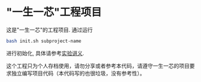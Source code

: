# "一生一芯"工程项目

这是"一生一芯"的工程项目. 通过运行
```bash
bash init.sh subproject-name
```
进行初始化, 具体请参考[实验讲义][lecture note].

[lecture note]: https://docs.ysyx.org/schedule.html

这个工程只为个人存档使用，请勿分享或者参考本代码，请遵守一生一芯的项目要求独立编写项目代码（本代码写的也很垃圾，没有参考性）。
